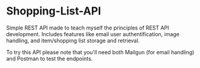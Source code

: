 # Shopping-List-API
Simple REST API made to teach myself the principles of REST API development. Includes features like email user authentification, image handling, 
and item/shopping list storage and retrieval. 

To try this API please note that you'll need both Mailgun (for email handling) and Postman to test the endpoints.
